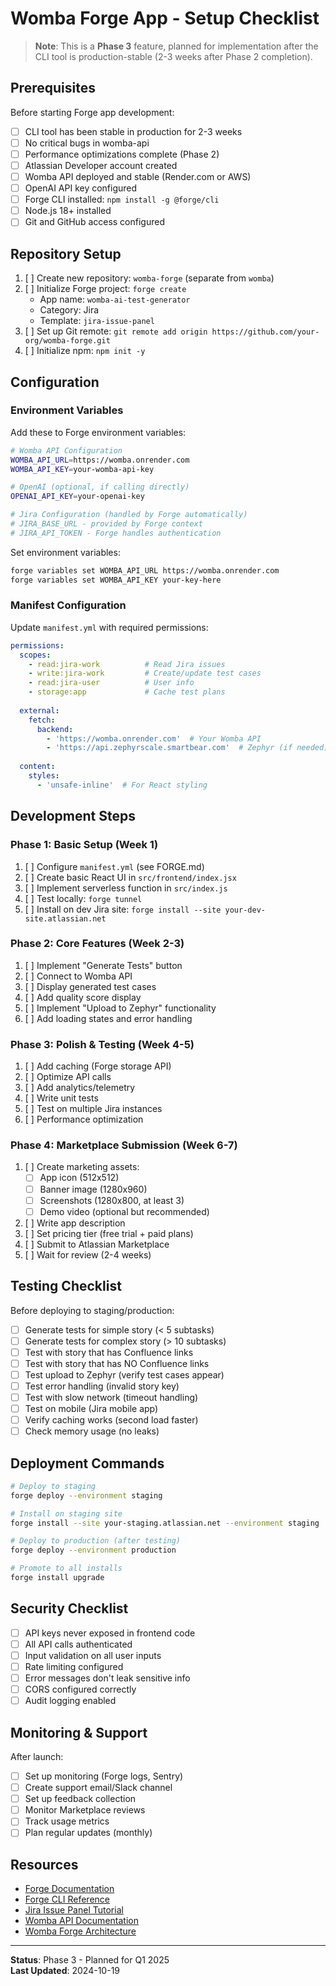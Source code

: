 # Womba Forge App - Setup Checklist

> **Note**: This is a **Phase 3** feature, planned for implementation after the CLI tool is production-stable (2-3 weeks after Phase 2 completion).

## Prerequisites

Before starting Forge app development:

- [ ] CLI tool has been stable in production for 2-3 weeks
- [ ] No critical bugs in womba-api
- [ ] Performance optimizations complete (Phase 2)
- [ ] Atlassian Developer account created
- [ ] Womba API deployed and stable (Render.com or AWS)
- [ ] OpenAI API key configured
- [ ] Forge CLI installed: `npm install -g @forge/cli`
- [ ] Node.js 18+ installed
- [ ] Git and GitHub access configured

## Repository Setup

1. [ ] Create new repository: `womba-forge` (separate from `womba`)
2. [ ] Initialize Forge project: `forge create`
   - App name: `womba-ai-test-generator`
   - Category: Jira
   - Template: `jira-issue-panel`
3. [ ] Set up Git remote: `git remote add origin https://github.com/your-org/womba-forge.git`
4. [ ] Initialize npm: `npm init -y`

## Configuration

### Environment Variables

Add these to Forge environment variables:

```bash
# Womba API Configuration
WOMBA_API_URL=https://womba.onrender.com
WOMBA_API_KEY=your-womba-api-key

# OpenAI (optional, if calling directly)
OPENAI_API_KEY=your-openai-key

# Jira Configuration (handled by Forge automatically)
# JIRA_BASE_URL - provided by Forge context
# JIRA_API_TOKEN - Forge handles authentication
```

Set environment variables:
```bash
forge variables set WOMBA_API_URL https://womba.onrender.com
forge variables set WOMBA_API_KEY your-key-here
```

### Manifest Configuration

Update `manifest.yml` with required permissions:

```yaml
permissions:
  scopes:
    - read:jira-work          # Read Jira issues
    - write:jira-work         # Create/update test cases
    - read:jira-user          # User info
    - storage:app             # Cache test plans
  
  external:
    fetch:
      backend:
        - 'https://womba.onrender.com'  # Your Womba API
        - 'https://api.zephyrscale.smartbear.com'  # Zephyr (if needed)
  
  content:
    styles:
      - 'unsafe-inline'  # For React styling
```

## Development Steps

### Phase 1: Basic Setup (Week 1)

1. [ ] Configure `manifest.yml` (see FORGE.md)
2. [ ] Create basic React UI in `src/frontend/index.jsx`
3. [ ] Implement serverless function in `src/index.js`
4. [ ] Test locally: `forge tunnel`
5. [ ] Install on dev Jira site: `forge install --site your-dev-site.atlassian.net`

### Phase 2: Core Features (Week 2-3)

1. [ ] Implement "Generate Tests" button
2. [ ] Connect to Womba API
3. [ ] Display generated test cases
4. [ ] Add quality score display
5. [ ] Implement "Upload to Zephyr" functionality
6. [ ] Add loading states and error handling

### Phase 3: Polish & Testing (Week 4-5)

1. [ ] Add caching (Forge storage API)
2. [ ] Optimize API calls
3. [ ] Add analytics/telemetry
4. [ ] Write unit tests
5. [ ] Test on multiple Jira instances
6. [ ] Performance optimization

### Phase 4: Marketplace Submission (Week 6-7)

1. [ ] Create marketing assets:
   - [ ] App icon (512x512)
   - [ ] Banner image (1280x960)
   - [ ] Screenshots (1280x800, at least 3)
   - [ ] Demo video (optional but recommended)
2. [ ] Write app description
3. [ ] Set pricing tier (free trial + paid plans)
4. [ ] Submit to Atlassian Marketplace
5. [ ] Wait for review (2-4 weeks)

## Testing Checklist

Before deploying to staging/production:

- [ ] Generate tests for simple story (< 5 subtasks)
- [ ] Generate tests for complex story (> 10 subtasks)
- [ ] Test with story that has Confluence links
- [ ] Test with story that has NO Confluence links
- [ ] Test upload to Zephyr (verify test cases appear)
- [ ] Test error handling (invalid story key)
- [ ] Test with slow network (timeout handling)
- [ ] Test on mobile (Jira mobile app)
- [ ] Verify caching works (second load faster)
- [ ] Check memory usage (no leaks)

## Deployment Commands

```bash
# Deploy to staging
forge deploy --environment staging

# Install on staging site
forge install --site your-staging.atlassian.net --environment staging

# Deploy to production (after testing)
forge deploy --environment production

# Promote to all installs
forge install upgrade
```

## Security Checklist

- [ ] API keys never exposed in frontend code
- [ ] All API calls authenticated
- [ ] Input validation on all user inputs
- [ ] Rate limiting configured
- [ ] Error messages don't leak sensitive info
- [ ] CORS configured correctly
- [ ] Audit logging enabled

## Monitoring & Support

After launch:

- [ ] Set up monitoring (Forge logs, Sentry)
- [ ] Create support email/Slack channel
- [ ] Set up feedback collection
- [ ] Monitor Marketplace reviews
- [ ] Track usage metrics
- [ ] Plan regular updates (monthly)

## Resources

- [Forge Documentation](https://developer.atlassian.com/platform/forge/)
- [Forge CLI Reference](https://developer.atlassian.com/platform/forge/cli-reference/)
- [Jira Issue Panel Tutorial](https://developer.atlassian.com/platform/forge/jira-issue-panel/)
- [Womba API Documentation](./womba-api/README.md)
- [Womba Forge Architecture](./FORGE.md)

---

**Status**: Phase 3 - Planned for Q1 2025  
**Last Updated**: 2024-10-19

